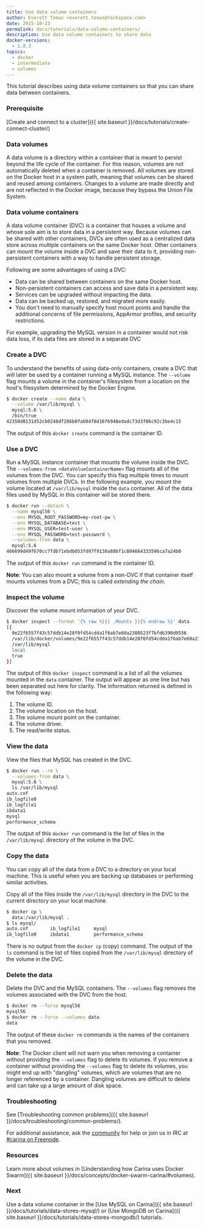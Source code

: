 ```yaml
---
title: Use data volume containers
author: Everett Toews <everett.toews@rackspace.com>
date: 2015-10-23
permalink: docs/tutorials/data-volume-containers/
description: Use data volume containers to share data
docker-versions:
  - 1.8.3
topics:
  - docker
  - intermediate
  - volumes
---
```


This tutorial describes using data volume containers so that you can share data between containers.

### Prerequisite

[Create and connect to a cluster]({{ site.baseurl }}/docs/tutorials/create-connect-cluster/)

### Data volumes

A data volume is a directory within a container that is meant to persist beyond the life cycle of the container. For this reason, volumes are not automatically deleted when a container is removed. All volumes are stored on the Docker host in a system path, meaning that volumes can be shared and reused among containers. Changes to a volume are made directly and are not reflected in the Docker image, because they bypass the Union File System.

### Data volume containers

A data volume container (DVC) is a container that houses a volume and whose sole aim is to store data in a persistent way. Because volumes can be shared with other containers, DVCs are often used as a centralized data store across multiple containers on the same Docker host. Other containers can mount the volume inside a DVC and save their data to it, providing non-persistent containers with a way to handle persistent storage.

Following are some advantages of using a DVC:

* Data can be shared between containers on the same Docker host.
* Non-persistent containers can access and save data in a persistent way.
* Services can be upgraded without impacting the data.
* Data can be backed up, restored, and migrated more easily.
* You don't need to manually specify host mount points and handle the additional concerns of file permissions, AppArmor profiles, and security restrictions.

For example, upgrading the MySQL version in a container would not risk data loss, if its data files are stored in a separate DVC

### Create a DVC

To understand the benefits of using data-only containers, create a DVC that will later be used by a container running a MySQL instance. The `--volume` flag mounts a volume in the container's filesystem from a location on the host's filesystem determined by the Docker Engine.

```bash
$ docker create --name data \
  --volume /var/lib/mysql \
  mysql:5.6 \
  /bin/true
42350d0131d52cb0248df286b0fab04f8d16f6948edadc73d3f06c92c3be4c15
```

The output of this `docker create` command is the container ID.

### Use a DVC

Run a MySQL instance container that mounts the volume inside the DVC. The `--volumes-from <dataVolueContainerName>` flag mounts all of the volumes from the DVC. You can specify this flag multiple times to mount volumes from multiple DVCs. In the following example, you mount the volume located at `/var/lib/mysql` inside the `data` container. All of the data files used by MySQL in this container will be stored there.

```bash
$ docker run --detach \
  --name mysql56 \
  --env MYSQL_ROOT_PASSWORD=my-root-pw \
  --env MYSQL_DATABASE=test \
  --env MYSQL_USER=test-user \
  --env MYSQL_PASSWORD=test-password \
  --volumes-from data \
  mysql:5.6
466699d49f670cc7fdb71ebdb053fd97f9130a886f1c804664333596ca7a24b0
```

The output of this `docker run` command is the container ID.

**Note**: You can also mount a volume from a non-DVC if that container itself mounts volumes from a DVC; this is called _extending the chain_.

### Inspect the volume

Discover the volume mount information of your DVC.

```bash
$ docker inspect --format '{% raw %}{{ .Mounts }}{% endraw %}' data
[{
  9e22f6557f43c57ddb14e28f0fd54cdda1f6ab7e60a2380523f7bfd6390d0556
  /var/lib/docker/volumes/9e22f6557f43c57ddb14e28f0fd54cdda1f6ab7e60a2380523f7bfd6390d0556/_data
  /var/lib/mysql
  local  
  true
}]
```

The output of this `docker inspect` command is a list of all the volumes mounted in the `data` container. The output will appear as one line but has been separated out here for clarity. The information returned is defined in the following way:

1. The volume ID.
1. The volume location on the host.
1. The volume mount point on the container.
1. The volume driver.
1. The read/write status.

### View the data

View the files that MySQL has created in the DVC.

```bash
$ docker run --rm \
  --volumes-from data \
  mysql:5.6 \
  ls /var/lib/mysql
auto.cnf
ib_logfile0
ib_logfile1
ibdata1
mysql
performance_schema
```

The output of this `docker run` command is the list of files in the `/var/lib/mysql` directory of the volume in the DVC.

### Copy the data

You can copy all of the data from a DVC to a directory on your local machine. This is useful when you are backing up databases or performing similar activities.

Copy all of the files inside the `/var/lib/mysql` directory in the DVC to the current directory on your local machine.

```bash
$ docker cp \
  data:/var/lib/mysql .
$ ls mysql/
auto.cnf		ib_logfile1		mysql
ib_logfile0		ibdata1			performance_schema
```

There is no output from the `docker cp` (copy) command. The output of the `ls` command is the list of files copied from the `/var/lib/mysql` directory of the volume in the DVC.

### Delete the data

Delete the DVC and the MySQL containers. The `--volumes` flag removes the volumes associated with the DVC from the host.

```bash
$ docker rm --force mysql56
mysql56
$ docker rm --force --volumes data
data
```

The output of these `docker rm` commands is the names of the containers that you removed.

**Note**: The Docker client will not warn you when removing a container without providing the `--volumes` flag to delete its volumes. If you remove a container without providing the `--volumes` flag to delete its volumes, you might end up with "dangling" volumes, which are volumes that are no longer referenced by a container. Dangling volumes are difficult to delete and can take up a large amount of disk space.

### Troubleshooting

See [Troubleshooting common problems]({{ site.baseurl }}/docs/troubleshooting/common-problems/).

For additional assistance, ask the [community](https://community.getcarina.com/) for help or join us in IRC at [#carina on Freenode](http://webchat.freenode.net/?channels=carina).

### Resources

Learn more about volumes in [Understanding how Carina uses Docker Swarm]({{ site.baseurl }}/docs/concepts/docker-swarm-carina/#volumes).

### Next

Use a data volume container in the [Use MySQL on Carina]({{ site.baseurl }}/docs/tutorials/data-stores-mysql/) or [Use MongoDB on Carina]({{ site.baseurl }}/docs/tutorials/data-stores-mongodb/) tutorials.
